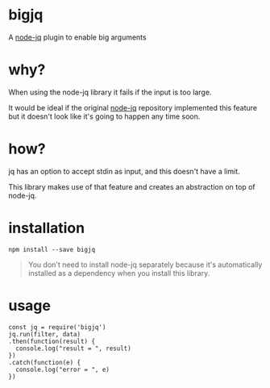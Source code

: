 # bigjq

A [node-jq](https://github.com/sanack/node-jq) plugin to enable big arguments

# why?

When using the node-jq library it fails if the input is too large. 

It would be ideal if the original [node-jq](https://github.com/sanack/node-jq) repository implemented this feature but it doesn't look like it's going to happen any time soon.

# how?

jq has an option to accept stdin as input, and this doesn't have a limit.

This library makes use of that feature and creates an abstraction on top of node-jq.

# installation

```
npm install --save bigjq
```

> You don't need to install node-jq separately because it's automatically installed as a dependency when you install this library.

# usage

```
const jq = require('bigjq')
jq.run(filter, data)
.then(function(result) {
  console.log("result = ", result)
})
.catch(function(e) {
  console.log("error = ", e)
})
```
